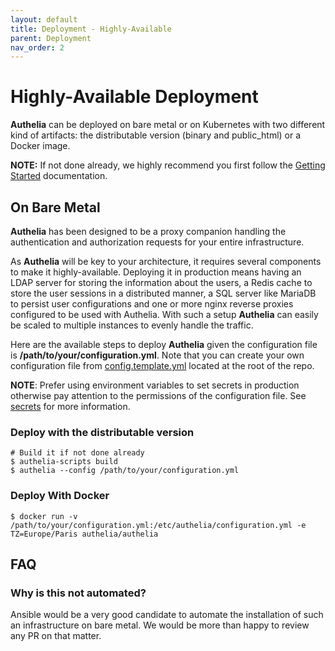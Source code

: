 ```yaml
---
layout: default
title: Deployment - Highly-Available
parent: Deployment
nav_order: 2
---
```


# Highly-Available Deployment

**Authelia** can be deployed on bare metal or on Kubernetes with two
different kind of artifacts: the distributable version (binary and public_html)
or a Docker image.

**NOTE:** If not done already, we highly recommend you first follow the
[Getting Started] documentation.

## On Bare Metal

**Authelia** has been designed to be a proxy companion handling the 
authentication and authorization requests for your entire infrastructure.

As **Authelia** will be key to your architecture, it requires several
components to make it highly-available. Deploying it in production means having
an LDAP server for storing the information about the users, a Redis cache to
store the user sessions in a distributed manner, a SQL server like MariaDB to
persist user configurations and one or more nginx reverse proxies configured to
be used with Authelia. With such a setup **Authelia** can easily be scaled to
multiple instances to evenly handle the traffic.

Here are the available steps to deploy **Authelia** given 
the configuration file is **/path/to/your/configuration.yml**. Note that you can
create your own configuration file from [config.template.yml] located at
the root of the repo.

**NOTE**: Prefer using environment variables to set secrets in production otherwise
pay attention to the permissions of the configuration file. See
[secrets](../configuration/secrets.md) for more information.

### Deploy with the distributable version

    # Build it if not done already
    $ authelia-scripts build
    $ authelia --config /path/to/your/configuration.yml

### Deploy With Docker

    $ docker run -v /path/to/your/configuration.yml:/etc/authelia/configuration.yml -e TZ=Europe/Paris authelia/authelia

## FAQ

### Why is this not automated?

Ansible would be a very good candidate to automate the installation of such
an infrastructure on bare metal. We would be more than happy to review any PR on that matter.



[config.template.yml]: https://github.com/authelia/authelia/blob/master/config.template.yml
[Getting Started]: ../getting-started.md
[Deployment for Devs]: ./deployment-dev.md
[Kubernetes]: https://kubernetes.io/

